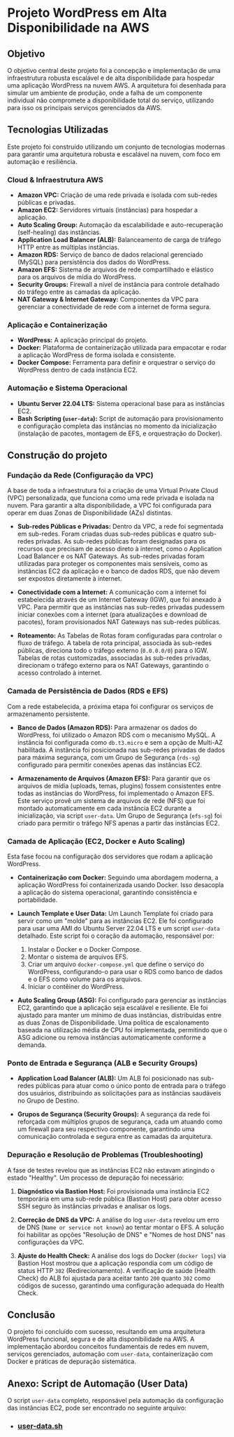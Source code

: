 # Projeto WordPress em Alta Disponibilidade na AWS

## Objetivo

O objetivo central deste projeto foi a concepção e implementação de uma infraestrutura robusta escalável e de alta disponibilidade para hospedar uma aplicação WordPress na nuvem AWS. A arquitetura foi 
desenhada para simular um ambiente de produção, onde a falha de um componente individual não compromete a disponibilidade total do serviço, utilizando para isso os principais serviços gerenciados da AWS.

## Tecnologias Utilizadas

Este projeto foi construído utilizando um conjunto de tecnologias modernas para garantir uma arquitetura robusta e escalável na nuvem, com foco em automação e resiliência.

### Cloud & Infraestrutura AWS
* **Amazon VPC:** Criação de uma rede privada e isolada com sub-redes públicas e privadas.
* **Amazon EC2:** Servidores virtuais (instâncias) para hospedar a aplicação.
* **Auto Scaling Group:** Automação da escalabilidade e auto-recuperação (self-healing) das instâncias.
* **Application Load Balancer (ALB):** Balanceamento de carga de tráfego HTTP entre as múltiplas instâncias.
* **Amazon RDS:** Serviço de banco de dados relacional gerenciado (MySQL) para persistência dos dados do WordPress.
* **Amazon EFS:** Sistema de arquivos de rede compartilhado e elástico para os arquivos de mídia do WordPress.
* **Security Groups:** Firewall a nível de instância para controle detalhado do tráfego entre as camadas da aplicação.
* **NAT Gateway & Internet Gateway:** Componentes da VPC para gerenciar a conectividade de rede com a internet de forma segura.

### Aplicação e Containerização
* **WordPress:** A aplicação principal do projeto.
* **Docker:** Plataforma de containerização utilizada para empacotar e rodar a aplicação WordPress de forma isolada e consistente.
* **Docker Compose:** Ferramenta para definir e orquestrar o serviço do WordPress dentro de cada instância EC2.


### Automação e Sistema Operacional
* **Ubuntu Server 22.04 LTS:** Sistema operacional base para as instâncias EC2.
* **Bash Scripting (`user-data`):** Script de automação para provisionamento e configuração completa das instâncias no momento da inicialização (instalação de pacotes, montagem de EFS, e orquestração do Docker).

## Construção do projeto
### Fundação da Rede (Configuração da VPC)

A base de toda a infraestrutura foi a criação de uma Virtual Private Cloud (VPC) personalizada, que funciona como uma rede privada e isolada na nuvem. Para garantir a alta disponibilidade, a VPC foi configurada para operar em duas Zonas de Disponibilidade (AZs) distintas.

* **Sub-redes Públicas e Privadas:** Dentro da VPC, a rede foi segmentada em sub-redes. Foram criadas duas sub-redes públicas e quatro sub-redes privadas. As sub-redes públicas foram designadas para os recursos que precisam de acesso direto à internet, como o Application Load Balancer e os NAT Gateways. As sub-redes privadas foram utilizadas para proteger os componentes mais sensíveis, como as instâncias EC2 da aplicação e o banco de dados RDS, que não devem ser expostos diretamente à internet.

* **Conectividade com a Internet:** A comunicação com a internet foi estabelecida através de um Internet Gateway (IGW), que foi anexado à VPC. Para permitir que as instâncias nas sub-redes privadas pudessem iniciar conexões com a internet (para atualizações e download de pacotes), foram provisionados NAT Gateways nas sub-redes públicas.

* **Roteamento:** As Tabelas de Rotas foram configuradas para controlar o fluxo de tráfego. A tabela de rota principal, associada às sub-redes públicas, direciona todo o tráfego externo (`0.0.0.0/0`) para o IGW. Tabelas de rotas customizadas, associadas às sub-redes privadas, direcionam o tráfego externo para os NAT Gateways, garantindo o acesso controlado à internet.

### Camada de Persistência de Dados (RDS e EFS)

Com a rede estabelecida, a próxima etapa foi configurar os serviços de armazenamento persistente.

* **Banco de Dados (Amazon RDS):** Para armazenar os dados do WordPress, foi utilizado o Amazon RDS com o mecanismo MySQL. A instância foi configurada como `db.t3.micro` e sem a opção de Multi-AZ habilitada. A instância foi posicionada nas sub-redes privadas de dados para máxima segurança, com um Grupo de Segurança (`rds-sg`) configurado para permitir conexões apenas das instâncias EC2.

* **Armazenamento de Arquivos (Amazon EFS):** Para garantir que os arquivos de mídia (uploads, temas, plugins) fossem consistentes entre todas as instâncias do WordPress, foi implementado o Amazon EFS. Este serviço provê um sistema de arquivos de rede (NFS) que foi montado automaticamente em cada instância EC2 durante a inicialização, via script `user-data`. Um Grupo de Segurança (`efs-sg`) foi criado para permitir o tráfego NFS apenas a partir das instâncias EC2.

### Camada de Aplicação (EC2, Docker e Auto Scaling)

Esta fase focou na configuração dos servidores que rodam a aplicação WordPress.

* **Containerização com Docker:** Seguindo uma abordagem moderna, a aplicação WordPress foi containerizada usando Docker. Isso desacopla a aplicação do sistema operacional, garantindo consistência e portabilidade.

* **Launch Template e User Data:** Um Launch Template foi criado para servir como um "molde" para as instâncias EC2. Ele foi configurado para usar uma AMI do Ubuntu Server 22.04 LTS e um script `user-data` detalhado. Este script foi o coração da automação, responsável por:
    1.  Instalar o Docker e o Docker Compose.
    2.  Montar o sistema de arquivos EFS.
    3.  Criar um arquivo `docker-compose.yml` que define o serviço do WordPress, configurando-o para usar o RDS como banco de dados e o EFS como volume para os arquivos.
    4.  Iniciar o contêiner do WordPress.
       
 * **Auto Scaling Group (ASG):** Foi configurado para gerenciar as instâncias EC2, garantindo que a aplicação seja escalável e resiliente. Ele foi ajustado para manter um mínimo de duas instâncias, distribuídas entre as duas Zonas de Disponibilidade. Uma política de escalonamento baseada na utilização média de CPU foi implementada, permitindo que o ASG adicione ou remova instâncias automaticamente conforme a demanda.

### Ponto de Entrada e Segurança (ALB e Security Groups)

* **Application Load Balancer (ALB):** Um ALB foi posicionado nas sub-redes públicas para atuar como o único ponto de entrada para o tráfego dos usuários, distribuindo as solicitações para as instâncias saudáveis no Grupo de Destino.

* **Grupos de Segurança (Security Groups):** A segurança da rede foi reforçada com múltiplos grupos de segurança, cada um atuando como um firewall para seu respectivo componente, garantindo uma comunicação controlada e segura entre as camadas da arquitetura.

### Depuração e Resolução de Problemas (Troubleshooting)

 A fase de testes revelou que as instâncias EC2 não estavam atingindo o estado "Healthy". Um processo de depuração foi necessário:

 1.  **Diagnóstico via Bastion Host:** Foi provisionada uma instância EC2 temporária em uma sub-rede pública (Bastion Host) para obter acesso SSH seguro às instâncias privadas e analisar os logs.

2.  **Correção de DNS da VPC:** A análise do log `user-data` revelou um erro de DNS (`Name or service not known`) ao tentar montar o EFS. A solução foi habilitar as opções "Resolução de DNS" e "Nomes de host DNS" nas configurações da VPC.

3.  **Ajuste do Health Check:** A análise dos logs do Docker (`docker logs`) via Bastion Host mostrou que a aplicação respondia com um código de status HTTP `302` (Redirecionamento). A verificação de saúde (Health Check) do ALB foi ajustada para aceitar tanto `200` quanto `302` como códigos de sucesso, garantindo uma configuração adequada do Health Check.

## Conclusão 
O projeto foi concluído com sucesso, resultando em uma arquitetura WordPress funcional, segura e de alta disponibilidade na AWS. A implementação abordou conceitos fundamentais de redes em nuvem, serviços gerenciados, automação com `user-data`, containerização com Docker e práticas de depuração sistemática. 

## Anexo: Script de Automação (User Data)

O script `user-data` completo, responsável pela automação da configuração das instâncias EC2, pode ser encontrado no seguinte arquivo:

* ### [user-data.sh](user-data.sh)
